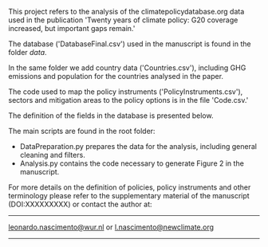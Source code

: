 This project refers to the analysis of the climatepolicydatabase.org data used in the 
publication 'Twenty years of climate policy: G20 coverage increased, but important gaps remain.'

The database ('DatabaseFinal.csv') used in the manuscript is found in the folder *data*.

In the same folder we add country data ('Countries.csv'), including GHG emissions and population for the
countries analysed in the paper.

The code used to map the policy instruments ('PolicyInstruments.csv'), sectors and mitigation areas to the 
policy options is in the file 'Code.csv.'

The definition of the fields in the database is presented below.

The main scripts are found in the root folder:

 - DataPreparation.py prepares the data for the analysis, including general cleaning and filters.
 - Analysis.py contains the code necessary to generate Figure 2 in the manuscript.
 
 For more details on the definition of policies, policy instruments and other terminology please refer 
 to the supplementary material of the manuscript (DOI:XXXXXXXXX) or contact the author at:
 
 __________________________________________________________________________
 
  leonardo.nascimento@wur.nl or
  l.nascimento@newclimate.org
 
 __________________________________________________________________________
 